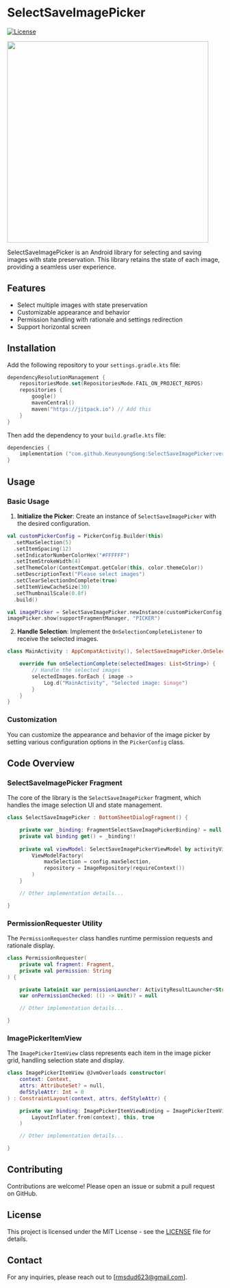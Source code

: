 # SelectSaveImagePicker

[![License](https://img.shields.io/badge/license-MIT-blue.svg)](LICENSE)

<img src="https://github.com/KeunyoungSong/SelectSaveImagePicker/assets/84883277/246bf62e-2761-4469-9d08-89faffc4c866" height="470"/>

SelectSaveImagePicker is an Android library for selecting and saving images with state preservation. This library retains the state of each image, providing a seamless user experience.

## Features

- Select multiple images with state preservation
- Customizable appearance and behavior
- Permission handling with rationale and settings redirection
- Support horizontal screen

## Installation

Add the following repository to your `settings.gradle.kts` file:

```kts
dependencyResolutionManagement {
    repositoriesMode.set(RepositoriesMode.FAIL_ON_PROJECT_REPOS)
    repositories {
        google()
        mavenCentral()
        maven("https://jitpack.io") // Add this
    }
}
```

Then add the dependency to your `build.gradle.kts` file:

```kts
dependencies {
	implementation ("com.github.KeunyoungSong:SelectSaveImagePicker:version")
}
```

## Usage

### Basic Usage

1. **Initialize the Picker**: Create an instance of `SelectSaveImagePicker` with the desired configuration.

```kotlin
val customPickerConfig = PickerConfig.Builder(this)
  .setMaxSelection(5)
  .setItemSpacing(12)
  .setIndicatorNumberColorHex("#FFFFFF")
  .setItemStrokeWidth(4)
  .setThemeColor(ContextCompat.getColor(this, color.themeColor))
  .setDescriptionText("Please select images")
  .setClearSelectionOnComplete(true)
  .setItemViewCacheSize(30)
  .setThumbnailScale(0.8f)
  .build()

val imagePicker = SelectSaveImagePicker.newInstance(customPickerConfig)
imagePicker.show(supportFragmentManager, "PICKER")
```

2. **Handle Selection**: Implement the `OnSelectionCompleteListener` to receive the selected images.

```kotlin
class MainActivity : AppCompatActivity(), SelectSaveImagePicker.OnSelectionCompleteListener {

    override fun onSelectionComplete(selectedImages: List<String>) {
        // Handle the selected images
        selectedImages.forEach { image ->
            Log.d("MainActivity", "Selected image: $image")
        }
    }
}
```

### Customization

You can customize the appearance and behavior of the image picker by setting various configuration options in the `PickerConfig` class.

## Code Overview

### SelectSaveImagePicker Fragment

The core of the library is the `SelectSaveImagePicker` fragment, which handles the image selection UI and state management.

```kotlin
class SelectSaveImagePicker : BottomSheetDialogFragment() {

    private var _binding: FragmentSelectSaveImagePickerBinding? = null
    private val binding get() = _binding!!
    
    private val viewModel: SelectSaveImagePickerViewModel by activityViewModels {
        ViewModelFactory(
            maxSelection = config.maxSelection,
            repository = ImageRepository(requireContext())
        )
    }

    // Other implementation details...

}
```

### PermissionRequester Utility

The `PermissionRequester` class handles runtime permission requests and rationale display.

```kotlin
class PermissionRequester(
    private val fragment: Fragment,
    private val permission: String
) {

    private lateinit var permissionLauncher: ActivityResultLauncher<String>
    var onPermissionChecked: (() -> Unit)? = null

    // Other implementation details...

}
```

### ImagePickerItemView

The `ImagePickerItemView` class represents each item in the image picker grid, handling selection state and display.

```kotlin
class ImagePickerItemView @JvmOverloads constructor(
    context: Context,
    attrs: AttributeSet? = null,
    defStyleAttr: Int = 0
) : ConstraintLayout(context, attrs, defStyleAttr) {

    private var binding: ImagePickerItemViewBinding = ImagePickerItemViewBinding.inflate(
        LayoutInflater.from(context), this, true
    )

    // Other implementation details...

}
```

## Contributing

Contributions are welcome! Please open an issue or submit a pull request on GitHub.

## License

This project is licensed under the MIT License - see the [LICENSE](LICENSE) file for details.

## Contact

For any inquiries, please reach out to [rmsdud623@gmail.com].
